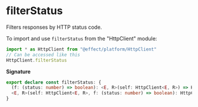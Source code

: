# filterStatus

Filters responses by HTTP status code.

To import and use `filterStatus` from the "HttpClient" module:

```ts
import * as HttpClient from "@effect/platform/HttpClient"
// Can be accessed like this
HttpClient.filterStatus
```

**Signature**

```ts
export declare const filterStatus: {
  (f: (status: number) => boolean): <E, R>(self: HttpClient<E, R>) => HttpClient<E | Error.ResponseError, R>
  <E, R>(self: HttpClient<E, R>, f: (status: number) => boolean): HttpClient<E | Error.ResponseError, R>
}
```
